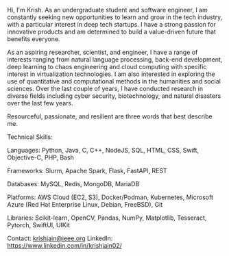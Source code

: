 Hi, I'm Krish. As an undergraduate student and software engineer, I am constantly seeking new opportunities to learn and grow in the tech industry, with a particular interest in deep tech startups. I have a strong passion for innovative products and am determined to build a value-driven future that benefits everyone.

As an aspiring researcher, scientist, and engineer, I have a range of interests ranging from natural language processing, back-end development, deep learning to chaos engineering and cloud computing with specific interest in virtualization technologies. I am also interested in exploring the use of quantitative and computational methods in the humanities and social sciences. Over the last couple of years, I have conducted research in diverse fields including cyber security, biotechnology, and natural disasters over the last few years.

Resourceful, passionate, and resilient are three words that best describe me.

Technical Skills:

Languages: Python, Java, C, C++, NodeJS, SQL, HTML, CSS, Swift, Objective-C, PHP, Bash

Frameworks: Slurm, Apache Spark, Flask, FastAPI, REST

Databases: MySQL, Redis, MongoDB, MariaDB

Platforms: AWS Cloud (EC2, S3), Docker/Podman, Kubernetes, Microsoft Azure (Red Hat Enterprise Linux, Debian, FreeBSD), Git

Libraries: Scikit-learn, OpenCV, Pandas, NumPy, Matplotlib, Tesseract, Pytorch, SwiftUI, UIKit

Contact: krishjain@ieee.org
LinkedIn: https://www.linkedin.com/in/krishjain02/

